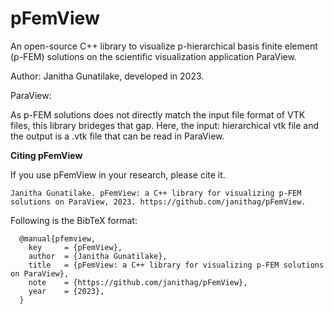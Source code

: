 # pFemView
An open-source C++ library to visualize p-hierarchical basis finite element (p-FEM) solutions on the scientific visualization application ParaView.

  Author: Janitha Gunatilake, developed in 2023.

ParaView:

As p-FEM solutions does not directly match the input file format of VTK files, this library brideges that gap.
Here, the input: hierarchical vtk file and the output is a .vtk file that can be read in ParaView.

**Citing pFemView**

If you use pFemView in your research, please cite it.  

    Janitha Gunatilake. pFemView: a C++ library for visualizing p-FEM solutions on ParaView, 2023. https://github.com/janithag/pFemView.
    
Following is the BibTeX format:
```
  @manual{pfemview,
    key     = {pFemView},
    author  = {Janitha Gunatilake},
    title   = {pFemView: a C++ library for visualizing p-FEM solutions on ParaView},
    note    = {https://github.com/janithag/pFemView},
    year    = {2023},
  }
```

